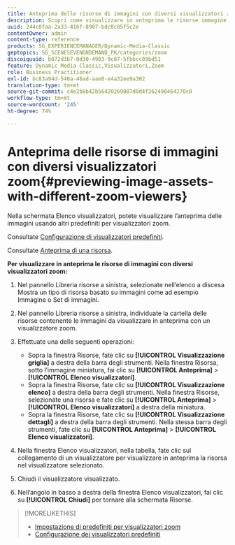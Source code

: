 ```yaml
---
title: Anteprima delle risorse di immagini con diversi visualizzatori zoom
description: Scopri come visualizzare in anteprima le risorse immagine con diversi visualizzatori zoom.
uuid: 244c0faa-2a33-416f-8987-bdc0c85f5c2e
contentOwner: admin
content-type: reference
products: SG_EXPERIENCEMANAGER/Dynamic-Media-Classic
geptopics: SG_SCENESEVENONDEMAND_PK/categories/zoom
discoiquuid: b072d3b7-0d30-4903-9c87-5fbbcc89bd51
feature: Dynamic Media Classic,Visualizzatori,Zoom
role: Business Practitioner
exl-id: bc83a94d-540a-46ad-aae0-e4a32ee9a302
translation-type: tm+mt
source-git-commit: c4e2b8b42b56420269087d0d4f262490464270c0
workflow-type: tm+mt
source-wordcount: '245'
ht-degree: 74%

---
```


# Anteprima delle risorse di immagini con diversi visualizzatori zoom{#previewing-image-assets-with-different-zoom-viewers}

Nella schermata Elenco visualizzatori, potete visualizzare l’anteprima delle immagini usando altri predefiniti per visualizzatori zoom.

Consultate [Configurazione di visualizzatori predefiniti](application-setup.md#configuring_default_viewers).

Consultate [Anteprima di una risorsa](previewing-asset.md#previewing_an_asset).

**Per visualizzare in anteprima le risorse di immagini con diversi visualizzatori zoom:**

1. Nel pannello Libreria risorse a sinistra, selezionate nell’elenco a discesa Mostra un tipo di risorsa basato su immagini come ad esempio Immagine o Set di immagini.
1. Nel pannello Libreria risorse a sinistra, individuate la cartella delle risorse contenente le immagini da visualizzare in anteprima con un visualizzatore zoom.
1. Effettuate una delle seguenti operazioni:

   * Sopra la finestra Risorse, fate clic su **[!UICONTROL Visualizzazione griglia]** a destra della barra degli strumenti. Nella finestra Risorsa, sotto l’immagine miniatura, fai clic su **[!UICONTROL Anteprima]** > **[!UICONTROL Elenco visualizzatori]**.
   * Sopra la finestra Risorse, fate clic su **[!UICONTROL Visualizzazione elenco]** a destra della barra degli strumenti. Nella finestra Risorse, selezionate una risorsa e fate clic su **[!UICONTROL Anteprima]** > **[!UICONTROL Elenco visualizzatori]** a destra della miniatura.
   * Sopra la finestra Risorse, fate clic su **[!UICONTROL Visualizzazione dettagli]** a destra della barra degli strumenti. Nella stessa barra degli strumenti, fate clic su **[!UICONTROL Anteprima]** > **[!UICONTROL Elenco visualizzatori]**.

1. Nella finestra Elenco visualizzatori, nella tabella, fate clic sul collegamento di un visualizzatore per visualizzare in anteprima la risorsa nel visualizzatore selezionato.
1. Chiudi il visualizzatore visualizzato.
1. Nell’angolo in basso a destra della finestra Elenco visualizzatori, fai clic su **[!UICONTROL Chiudi]** per tornare alla schermata Risorse.

>[!MORELIKETHIS]
>
>* [Impostazione di predefiniti per visualizzatori zoom](setting-zoom-viewer-presets.md#setting_up_zoom_viewer_presets)
>* [Configurazione dei visualizzatori predefiniti](application-setup.md#configuring_default_viewers)

